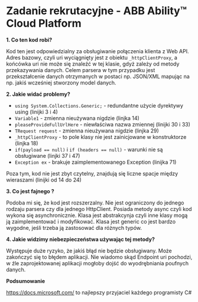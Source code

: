 Zadanie rekrutacyjne - ABB Ability™ Cloud Platform
==================================================

**1. Co ten kod robi?**

Kod ten jest odpowiedzialny za obsługiwanie połączenia klienta z Web API. Adres bazowy, czyli uri wyciągnięty jest z obiektu `_httpClientProxy`, a końcówka uri nie może się znaleźć w tej klasie, gdyż zależy od metody przekazywania danych.
 Celem parsera w tym przypadku jest przekształcenie danych otrzymanych w postaci np. JSON/XML mapując na np. jakiś wcześniej stworzony model danych.

**2. Jakie widać problemy?**

* `using System.Collections.Generic;` - redundantne użycie dyrektywy using (linijki 3 i 4)
* `Variable1` - zmienna nieużywana nigdzie (linjka 14)
* `pleaseProvideFullUrlHere` - niewłaściwa nazwa zmiennej (linijki 30 i 33)
* `TRequest request` - zmienna nieużywana nigdzie (linjka 29)
* `_httpClientProxy` - to pole klasy nie jest zainicjowane w konstruktorze (linjka 18)
* `if(payload == null)` i `if (headers == null)` - warunki nie są obsługiwane (linjki 37 i 47)
* `Exception ex` - brakuje zaimplementowanego Exception (linijka 71)

Poza tym, kod nie jest zbyt czytelny, znajdują się liczne spacje między wieraszami (linijki od 14 do 24)

**3. Co jest fajnego ?**

Podoba mi się, że kod jest rozszerzalny. Nie jest ograniczony do jednego rodzaju parsera czy dla jednego HttpClient. Posiada metody async czyli kod wykona się asynchronicznie. Klasa jest abstrakcynja czyli inne klasy mogą ją zaimplementować i modyfikować. Klasa jest generic co jest bardzo wygodne, jeśli trzeba ją zastosować dla różnych typów.

**4. Jakie widzimy niebezpieczeństwa używając tej metody?**

Występuje duże ryzyko, że jakiś błąd nie będzie obsługiwany. Może zakończyć się to błędem aplikacji. 
Nie wiadomo skąd Endpoint uri pochodzi, w źle zaprojektowanej aplikacji mogłoby dojść do wyodrębniania poufnych danych.

**Podsumowanie**

https://docs.microsoft.com/ to najlepszy przyjaciel każdego programisty C#
